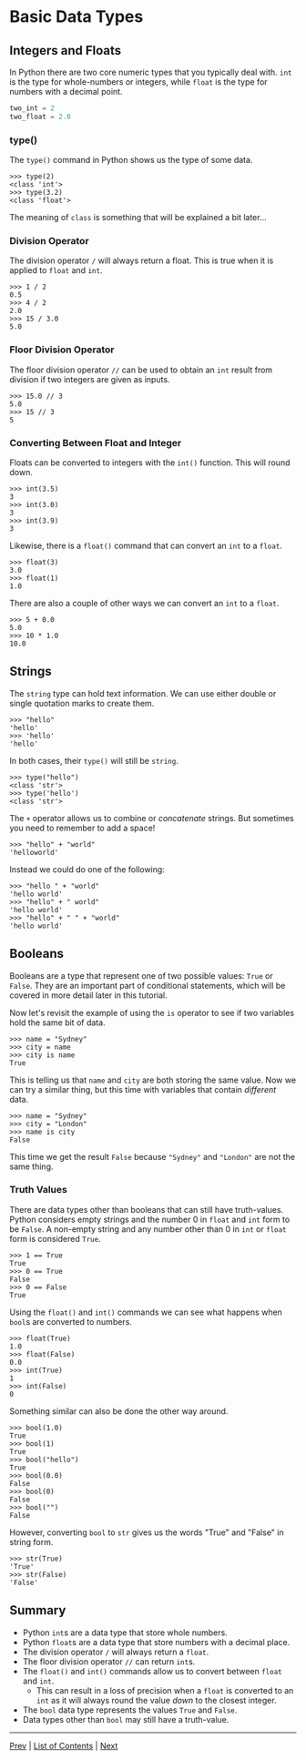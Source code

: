 # Basic Data Types

## Integers and Floats

In Python there are two core numeric types that you typically deal with. `int` is the type for whole-numbers or integers, while `float` is the type for numbers with a decimal point.

```python
two_int = 2
two_float = 2.0
```
### type()

The `type()` command in Python shows us the type of some data.

```pycon
>>> type(2)
<class 'int'>
>>> type(3.2)
<class 'float'>
```

The meaning of `class` is something that will be explained a bit later...

### Division Operator

The division operator `/` will always return a float. This is true when it is applied to `float` and `int`.

```pycon
>>> 1 / 2
0.5
>>> 4 / 2
2.0
>>> 15 / 3.0
5.0
```
### Floor Division Operator

The floor division operator `//` can be used to obtain an `int` result from division if two integers are given as inputs.

```pycon
>>> 15.0 // 3
5.0
>>> 15 // 3
5
```
### Converting Between Float and Integer

Floats can be converted to integers with the `int()` function. This will round down.

```pycon
>>> int(3.5)
3
>>> int(3.0)
3
>>> int(3.9)
3
```
Likewise, there is a `float()` command that can convert an `int` to a `float`.

```pycon
>>> float(3)
3.0
>>> float(1)
1.0
```

There are also a couple of other ways we can convert an `int` to a `float`.

```pycon
>>> 5 + 0.0
5.0
>>> 10 * 1.0
10.0
```

## Strings

The `string` type can hold text information. We can use either double or single quotation marks to create them.

```pycon
>>> "hello"
'hello'
>>> 'hello'
'hello'
```

In both cases, their `type()` will still be `string`.

```pycon
>>> type("hello")
<class 'str'>
>>> type('hello')
<class 'str'>
```

The `+` operator allows us to combine or _concatenate_ strings. But sometimes you need to remember to add a space!

```pycon
>>> "hello" + "world"
'helloworld'
```
Instead we could do one of the following:

```pycon
>>> "hello " + "world"
'hello world'
>>> "hello" + " world"
'hello world'
>>> "hello" + " " + "world"
'hello world'
```

## Booleans

Booleans are a type that represent one of two possible values: `True` or `False`. They are an important part of conditional statements, which will be covered in more detail later in this tutorial.

Now let's revisit the example of using the `is` operator to see if two variables hold the same bit of data.

```pycon
>>> name = "Sydney"
>>> city = name
>>> city is name
True
```

This is telling us that `name` and `city` are both storing the same value. Now we can try a similar thing, but this time with variables that contain _different_ data.

```pycon
>>> name = "Sydney"
>>> city = "London"
>>> name is city
False
```
This time we get the result `False` because `"Sydney"` and `"London"` are not the same thing.

### Truth Values

There are data types other than booleans that can still have truth-values. Python considers empty strings and the number 0 in `float` and `int` form to be `False`. A non-empty string and any number other than 0 in `int` or `float` form is considered `True`.

```pycon
>>> 1 == True
True
>>> 0 == True
False
>>> 0 == False
True
```

Using the `float()` and `int()` commands we can see what happens when `bool`s are converted to numbers.

```pycon
>>> float(True)
1.0
>>> float(False)
0.0
>>> int(True)
1
>>> int(False)
0
```

Something similar can also be done the other way around.

```pycon
>>> bool(1.0)
True
>>> bool(1)
True
>>> bool("hello")
True
>>> bool(0.0)
False
>>> bool(0)
False
>>> bool("")
False
```

However, converting `bool` to `str` gives us the words "True" and "False" in string form.

```pycon
>>> str(True)
'True'
>>> str(False)
'False'
```

## Summary
- Python `int`s are a data type that store whole numbers.
- Python `float`s are a data type that store numbers with a decimal place.
- The division operator `/` will always return a `float`.
- The floor division operator `//` can return `int`s.
- The `float()` and `int()` commands allow us to convert between `float` and `int`.
    - This can result in a loss of precision when a `float` is converted to an `int` as it will always round the value _down_ to the closest integer.
- The `bool` data type represents the values `True` and `False`.
- Data types other than `bool` may still have a truth-value.

---
[Prev](variables.md) | [List of Contents](README.md) | [Next](collections.md)
